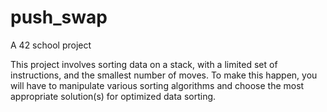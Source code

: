 # push_swap

A 42 school project

This project involves sorting data on a stack, with a limited set of instructions, and the smallest number of moves. 
To make this happen, you will have to manipulate various sorting algorithms and choose the most appropriate solution(s) for optimized data sorting. 
